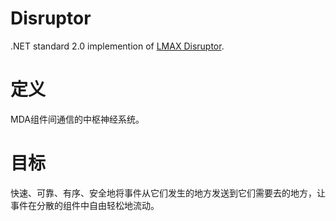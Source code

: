 # Disruptor
.NET standard 2.0 implemention of [LMAX Disruptor](https://github.com/LMAX-Exchange/disruptor).

# 定义
MDA组件间通信的中枢神经系统。

# 目标
快速、可靠、有序、安全地将事件从它们发生的地方发送到它们需要去的地方，让事件在分散的组件中自由轻松地流动。
